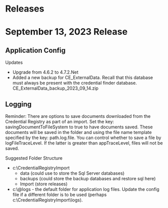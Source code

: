 # Releases
# September 13, 2023 Release

## Application Config
Updates
- Upgrade from 4.6.2 to 4.7.2.Net
- Added a new backup for CE_ExternalData. Recall that this database must always be present with the credential finder database.
	CE_ExternalData_backup_2023_09_14.zip

## Logging

Reminder: There are options to save documents downloaded from the Credential Registry as part of an import. 
Set the key: savingDocumentToFileSystem to true to have documents saved. These documents will be saved in the folder and using the file name template specified by the key: path.log.file.
You can control whether to save a file by logFileTraceLevel. If the latter is greater than appTraceLevel, files will not be saved.



Suggested Folder Structure
- c:\CredentialRegistryImport
  - data	(could use to store the Sql Server databases)
  - backups 	(could store the backup databases and restore sql here)
  -  Import 	(store releases)
- c:\\@logs - the default folder for application log files. Update the config file if a different folder is to be used (perhaps c:\CredentialRegistryImport\logs).



